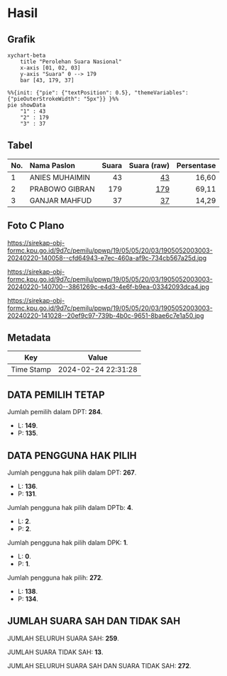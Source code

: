 # Hasil

## Grafik

```mermaid
xychart-beta
    title "Perolehan Suara Nasional"
    x-axis [01, 02, 03]
    y-axis "Suara" 0 --> 179
    bar [43, 179, 37]
```

```mermaid
%%{init: {"pie": {"textPosition": 0.5}, "themeVariables": {"pieOuterStrokeWidth": "5px"}} }%%
pie showData
    "1" : 43
    "2" : 179
    "3" : 37
```

## Tabel

| No. | Nama Paslon    | Suara | Suara (raw) | Persentase |
|:--- |:-------------- | -----:| -----------:| ----------:|
| 1   | ANIES MUHAIMIN | 43    | [43][p-1]   | 16,60      |
| 2   | PRABOWO GIBRAN | 179   | [179][p-2]  | 69,11      |
| 3   | GANJAR MAHFUD  | 37    | [37][p-3]   | 14,29      |


[p-1]: https://github.com/gigit-pemilu/pemilu-2024/blob/main/pilpres/hitung-suara/sub/19-kepulauan-bangka-belitung/sub/05-bangka-barat/sub/05-tempilang/sub/2003-sangku/sub/003-tps/sub/paslon-1.txt
[p-2]: https://github.com/gigit-pemilu/pemilu-2024/blob/main/pilpres/hitung-suara/sub/19-kepulauan-bangka-belitung/sub/05-bangka-barat/sub/05-tempilang/sub/2003-sangku/sub/003-tps/sub/paslon-2.txt
[p-3]: https://github.com/gigit-pemilu/pemilu-2024/blob/main/pilpres/hitung-suara/sub/19-kepulauan-bangka-belitung/sub/05-bangka-barat/sub/05-tempilang/sub/2003-sangku/sub/003-tps/sub/paslon-3.txt

## Foto C Plano

https://sirekap-obj-formc.kpu.go.id/9d7c/pemilu/ppwp/19/05/05/20/03/1905052003003-20240220-140058--cfd64943-e7ec-460a-af9c-734cb567a25d.jpg

https://sirekap-obj-formc.kpu.go.id/9d7c/pemilu/ppwp/19/05/05/20/03/1905052003003-20240220-140700--3861269c-e4d3-4e6f-b9ea-03342093dca4.jpg

https://sirekap-obj-formc.kpu.go.id/9d7c/pemilu/ppwp/19/05/05/20/03/1905052003003-20240220-141028--20ef9c97-739b-4b0c-9651-8bae6c7e1a50.jpg


## Metadata

| Key        | Value               |
| ---------- | ------------------- |
| Time Stamp | 2024-02-24 22:31:28 |


## DATA PEMILIH TETAP

Jumlah pemilih dalam DPT: **284**.
 * L: **149**.
 * P: **135**.

## DATA PENGGUNA HAK PILIH

Jumlah pengguna hak pilih dalam DPT: **267**.
 * L: **136**.
 * P: **131**.

Jumlah pengguna hak pilih dalam DPTb: **4**.
 * L: **2**.
 * P: **2**.

Jumlah pengguna hak pilih dalam DPK: **1**.
 * L: **0**.
 * P: **1**.

Jumlah pengguna hak pilih: **272**.
 * L: **138**.
 * P: **134**.

## JUMLAH SUARA SAH DAN TIDAK SAH

JUMLAH SELURUH SUARA SAH: **259**.

JUMLAH SUARA TIDAK SAH: **13**.

JUMLAH SELURUH SUARA SAH DAN SUARA TIDAK SAH: **272**.


